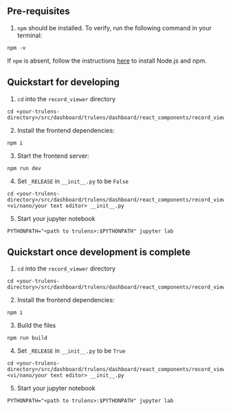 ## Pre-requisites

1. `npm` should be installed. To verify, run the following command in your terminal:

```
npm -v
```

If `npm` is absent, follow the instructions [here](https://docs.npmjs.com/downloading-and-installing-node-js-and-npm) to install Node.js and npm.

## Quickstart for developing

1. `cd` into the `record_viewer` directory

```
cd <your-trulens-directory>/src/dashboard/trulens/dashboard/react_components/record_viewer
```

2. Install the frontend dependencies:

```
npm i
```

3. Start the frontend server:

```
npm run dev
```

4. Set `_RELEASE` in `__init__.py` to be `False`

```
cd <your-trulens-directory>/src/dashboard/trulens/dashboard/react_components/record_viewer
<vi/nano/your text editor> __init__.py
```

5. Start your jupyter notebook

```
PYTHONPATH="<path to trulens>:$PYTHONPATH" jupyter lab
```

## Quickstart once development is complete

1. `cd` into the `record_viewer` directory

```
cd <your-trulens-directory>/src/dashboard/trulens/dashboard/react_components/record_viewer
```

2. Install the frontend dependencies:

```
npm i
```

3. Build the files

```
npm run build
```

4. Set `_RELEASE` in `__init__.py` to be `True`

```
cd <your-trulens-directory>/src/dashboard/trulens/dashboard/react_components/record_viewer
<vi/nano/your text editor> __init__.py
```

5. Start your jupyter notebook

```
PYTHONPATH="<path to trulens>:$PYTHONPATH" jupyter lab
```
